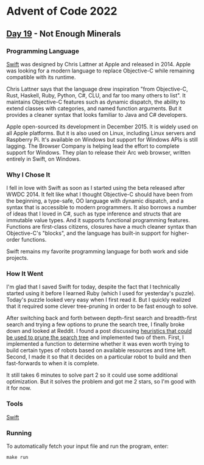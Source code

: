 # Advent of Code 2022
## [Day 19](https://adventofcode.com/2022/day/19) - Not Enough Minerals

### Programming Language 

[Swift](https://en.wikipedia.org/wiki/Swift_(programming_language)) was designed by Chris Lattner at Apple and released in 2014.
Apple was looking for a modern language to replace Objective-C while remaining compatible with its runtime.

Chris Lattner says that the language drew inspiration "from Objective-C, Rust, Haskell, Ruby, Python, C#, CLU, and far too many others to list".
It maintains Objective-C features such as dynamic dispatch, the ability to extend classes with categories, and named function arguments.
But it provides a cleaner syntax that looks familiar to Java and C# developers.

Apple open-sourced its development in December 2015.
It is widely used on all Apple platforms.
But it is also used on Linux, including Linux servers and Raspberry Pi.
It's available on Windows but support for Windows APIs is still lagging.
The Browser Company is helping lead the effort to complete support for Windows.
They plan to release their Arc web browser, written entirely in Swift, on Windows.

### Why I Chose It

I fell in love with Swift as soon as I started using the beta released after WWDC 2014.
It felt like what I thought Objective-C should have been from the beginning, a type-safe, OO language with dynamic dispatch, and a syntax that is accessible to modern programmers.
It also borrows a number of ideas that I loved in C#, such as type inference and structs that are immutable value types.
And it supports functional programming features.
Functions are first-class citizens, closures have a much cleaner syntax than Objective-C's "blocks", and the language has built-in support for higher-order functions.

Swift remains my favorite programming language for both work and side projects.

### How It Went

I'm glad that I saved Swift for today, despite the fact that I technically started using it before I learned Ruby (which I used for yesterday's puzzle).
Today's puzzle looked very easy when I first read it.
But I quickly realized that it required some clever tree-pruning in order to be fast enough to solve.

After switching back and forth between depth-first search and breadth-first search and trying a few options to prune the search tree, I finally broke down and looked at Reddit.
I found a post discussing [heuristics that could be used to prune the search tree](https://www.reddit.com/r/adventofcode/comments/zpy5rm/2022_day_19_what_are_your_insights_and/) and implemented two of them.
First, I implemented a function to determine whether it was even worth trying to build certain types of robots based on available resources and time left.
Second, I made it so that it decides on a particular robot to build and then fast-forwards to when it is complete.

It still takes 6 minutes to solve part 2 so it could use some additional optimization.
But it solves the problem and got me 2 stars, so I'm good with it for now.

### Tools

[Swift](https://www.swift.org/)

### Running

To automatically fetch your input file and run the program, enter:

```
make run
```
